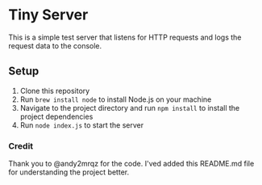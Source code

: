 # Tiny Server

This is a simple test server that listens for HTTP requests and logs the request data to the console.

## Setup

1. Clone this repository
2. Run `brew install node` to install Node.js on your machine
3. Navigate to the project directory and run `npm install` to install the project dependencies
4. Run `node index.js` to start the server

### Credit

Thank you to @andy2mrqz for the code. I'ved added this README.md file for understanding the project better.
